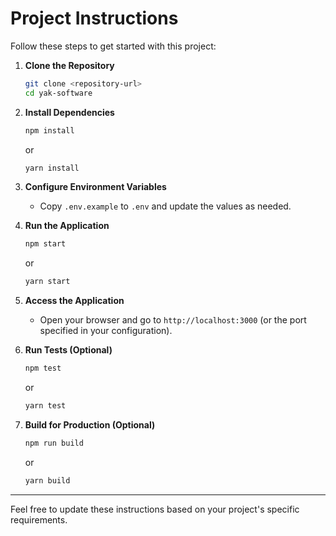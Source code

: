 # Project Instructions

Follow these steps to get started with this project:

1. **Clone the Repository**
    ```bash
    git clone <repository-url>
    cd yak-software
    ```

2. **Install Dependencies**
    ```bash
    npm install
    ```
    or
    ```bash
    yarn install
    ```

3. **Configure Environment Variables**
    - Copy `.env.example` to `.env` and update the values as needed.

4. **Run the Application**
    ```bash
    npm start
    ```
    or
    ```bash
    yarn start
    ```

5. **Access the Application**
    - Open your browser and go to `http://localhost:3000` (or the port specified in your configuration).

6. **Run Tests (Optional)**
    ```bash
    npm test
    ```
    or
    ```bash
    yarn test
    ```

7. **Build for Production (Optional)**
    ```bash
    npm run build
    ```
    or
    ```bash
    yarn build
    ```

---

Feel free to update these instructions based on your project's specific requirements.